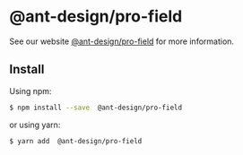 # @ant-design/pro-field

See our website [@ant-design/pro-field](https://procomponent.ant.design/) for more information.

## Install

Using npm:

```bash
$ npm install --save  @ant-design/pro-field
```

or using yarn:

```bash
$ yarn add  @ant-design/pro-field
```
